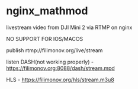 # nginx_mathmod
livestream video from DJI Mini 2 via RTMP on nginx

NO SUPPORT FOR IOS/MACOS

publish 
   rtmp://filimonov.org/live/stream

listen
   DASH(not working properly) -  https://filimonov.org:8088/dash/stream.mpd

   HLS - https://filimonov.org/hls/stream.m3u8
